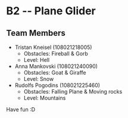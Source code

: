 # B2 -- Plane Glider

## Team Members

* Tristan Kneisel (108021218005)
  * Obstacles: Fireball & Gorb
  * Level: Hell
* Anna Mankovski (108021240090)
  * Obstacles: Goat & Giraffe
  * Level: Snow
* Rudolfs Pogodins (108021225460)
  * Obstacles: Falling Plane & Moving rocks
  * Level: Mountains

Have fun :D

